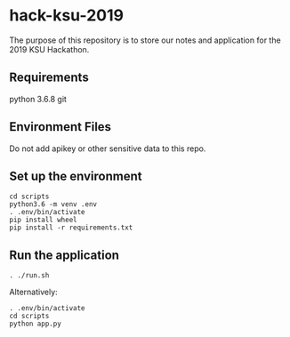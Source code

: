 # hack-ksu-2019

The purpose of this repository is to store our notes and application for the 2019 KSU Hackathon.

## Requirements
python 3.6.8
git

## Environment Files
Do not add apikey or other sensitive data to this repo.

## Set up the environment
```
cd scripts
python3.6 -m venv .env
. .env/bin/activate
pip install wheel
pip install -r requirements.txt
```

## Run the application
```
. ./run.sh
```
Alternatively:
```
. .env/bin/activate
cd scripts
python app.py
```